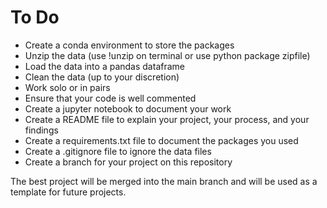 # To Do
- Create a conda environment to store the packages
- Unzip the data (use !unzip on terminal or use python package zipfile)
- Load the data into a pandas dataframe
- Clean the data (up to your discretion)
- Work solo or in pairs
- Ensure that your code is well commented
- Create a jupyter notebook to document your work
- Create a README file to explain your project, your process, and your findings
- Create a requirements.txt file to document the packages you used
- Create a .gitignore file to ignore the data files
- Create a branch for your project on this repository

The best project will be merged into the main branch and will be used as a template for future projects.
